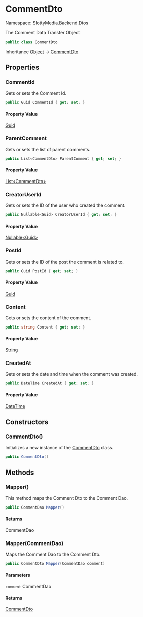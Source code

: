 # CommentDto

Namespace: SlottyMedia.Backend.Dtos

The Comment Data Transfer Object

```csharp
public class CommentDto
```

Inheritance [Object](https://docs.microsoft.com/en-us/dotnet/api/system.object) → [CommentDto](./slottymedia.backend.dtos.commentdto.md)

## Properties

### **CommentId**

Gets or sets the Comment Id.

```csharp
public Guid CommentId { get; set; }
```

#### Property Value

[Guid](https://docs.microsoft.com/en-us/dotnet/api/system.guid)<br>

### **ParentComment**

Gets or sets the list of parent comments.

```csharp
public List<CommentDto> ParentComment { get; set; }
```

#### Property Value

[List&lt;CommentDto&gt;](https://docs.microsoft.com/en-us/dotnet/api/system.collections.generic.list-1)<br>

### **CreatorUserId**

Gets or sets the ID of the user who created the comment.

```csharp
public Nullable<Guid> CreatorUserId { get; set; }
```

#### Property Value

[Nullable&lt;Guid&gt;](https://docs.microsoft.com/en-us/dotnet/api/system.nullable-1)<br>

### **PostId**

Gets or sets the ID of the post the comment is related to.

```csharp
public Guid PostId { get; set; }
```

#### Property Value

[Guid](https://docs.microsoft.com/en-us/dotnet/api/system.guid)<br>

### **Content**

Gets or sets the content of the comment.

```csharp
public string Content { get; set; }
```

#### Property Value

[String](https://docs.microsoft.com/en-us/dotnet/api/system.string)<br>

### **CreatedAt**

Gets or sets the date and time when the comment was created.

```csharp
public DateTime CreatedAt { get; set; }
```

#### Property Value

[DateTime](https://docs.microsoft.com/en-us/dotnet/api/system.datetime)<br>

## Constructors

### **CommentDto()**

Initializes a new instance of the [CommentDto](./slottymedia.backend.dtos.commentdto.md) class.

```csharp
public CommentDto()
```

## Methods

### **Mapper()**

This method maps the Comment Dto to the Comment Dao.

```csharp
public CommentDao Mapper()
```

#### Returns

CommentDao<br>

### **Mapper(CommentDao)**

Maps the Comment Dao to the Comment Dto.

```csharp
public CommentDto Mapper(CommentDao comment)
```

#### Parameters

`comment` CommentDao<br>

#### Returns

[CommentDto](./slottymedia.backend.dtos.commentdto.md)<br>
